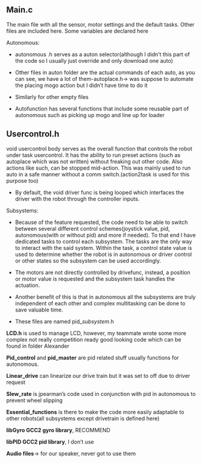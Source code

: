


## Main.c

The main file with all the sensor, motor settings and the default tasks. Other files are included here. Some variables are declared here

Autonomous:

- autonomous .h serves as a auton selector(although I didn’t this part of the code so I usually just override and only download one auto)

- Other files in auton folder are the actual commands of each auto, as you can see, we have a lot of them-autoplace.h-> was suppose to automate the placing mogo action but I didn’t have time to do it

- Similarly for other empty files

- Autofunction has several functions that include some reusable part of autonomous such as picking up mogo and line up for loader



## Usercontrol.h
void usercontrol body serves as the overall function that controls the robot under task usercontrol. It has the ability to run preset actions (such as autoplace which was not written) without freaking out other code. Also actions like such, can be stopped mid-action. This was mainly used to run auto in a safe manner without a comm switch.(action2task is used for this purpose too)

- By default, the void driver func is being looped which interfaces the driver with the robot through the controller inputs.

Subsystems:

- Because of the feature requested, the code need to be able to switch between several different control schemes(joystick value, pid, autonomous(with or without pid) and more if needed). To that end I have dedicated tasks to control each subsystem. The tasks are the only way to interact with the said system. Within the task, a control state value is used to determine whether the robot is in autonomous or driver control or other states so the subsystem can be used accordingly.


- The motors are not directly controlled by drivefunc, instead, a position or motor value is requested and the subsystem task handles the actuation.

- Another benefit of this is that in autonomous all the subsystems are truly independent of each other and complex multitasking can be done to save valuable time.

- These files are named pid_*subsystem*.h

**LCD.h** is used to manage LCD, however, my teammate wrote some more complex not really competition ready good looking code which can be found in folder Alexander

**Pid_control** and **pid_master** are pid related stuff usually functions for autonomous.

**Linear_drive** can linearize our drive train but it was set to off due to driver request

**Slew_rate** is jpearman’s code used in conjunction with pid in autonomous to prevent wheel slipping

**Essential_functions** is there to make the code more easily adaptable to other robots(all subsystems except drivetrain is defined here)

**libGyro GCC2 gyro library**, RECOMMEND

**libPID GCC2 pid library**, I don’t use


**Audio files**-> for our speaker, never got to use them